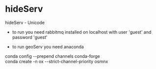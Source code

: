 # hideServ

hideServ - Unicode

- to run you need rabbitmq installed on localhost with user 'guest' and password 'guest'

- to run geoServ you need anaconda 

conda config --prepend channels conda-forge <br />
conda create -n ox --strict-channel-priority osmnx


